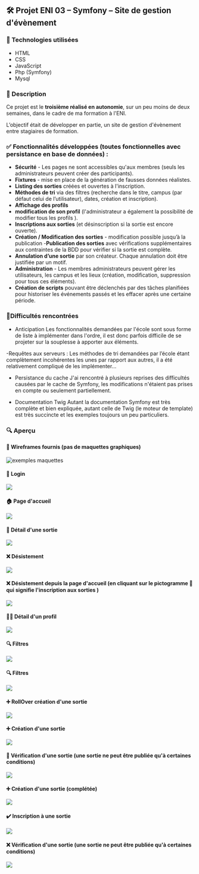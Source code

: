## 🛠️ Projet ENI 03 – Symfony – Site de gestion d'évènement

### 🚀 Technologies utilisées
- HTML  
- CSS  
- JavaScript  
- Php (Symfony)
- Mysql 

### 📝 Description

Ce projet est le **troisième réalisé en autonomie**, sur un peu moins de deux semaines, dans le cadre de ma formation à l'ENI.

L’objectif était de développer en partie, un site de gestion d'évènement entre stagiaires de formation.

### ✅ Fonctionnalités développées (toutes fonctionnelles avec persistance en base de données) :

- **Sécurité** - Les pages ne sont accessibles qu'aux membres (seuls les administrateurs peuvent créer des participants).
- **Fixtures**  - mise en place de la génération de fausses données réalistes.
- **Listing des sorties** créées et ouvertes à l'inscription.
- **Méthodes de tri** via des filtres (recherche dans le titre, campus (par défaut celui de l’utilisateur), dates, création et inscription).
- **Affichage des profils**
- **modification de son profil** (l'administrateur a également la possibilité de modifier tous les profils ).
- **Inscriptions aux sorties** (et désinscription si la sortie est encore ouverte).
- **Création / Modification des sorties** - modification possible jusqu’à la publication
-**Publication des sorties** avec vérifications supplémentaires aux contraintes de la BDD pour vérifier si la sortie est complète.
- **Annulation d’une sortie** par son créateur. Chaque annulation doit être justifiée par un motif.
- **Administration** - Les membres administrateurs peuvent gérer les utilisateurs, les campus et les lieux (création, modification, suppression pour tous ces éléments).
- **Création de scripts** pouvant être déclenchés par des tâches planifiées pour historiser les événements passés et les effacer après une certaine période.


### 🐞Difficultés rencontrées

- Anticipation
    Les fonctionnalités demandées par l'école sont sous forme de liste à implémenter dans l'ordre, il est donc parfois difficile de se projeter sur la souplesse à apporter aux éléments.

-Requêtes aux serveurs : Les méthodes de tri demandées par l’école étant complètement incohérentes les unes par rapport aux autres, il a été relativement compliqué de les implémenter…

- Persistance du cache
    J'ai rencontré à plusieurs reprises des difficultés causées par le cache de Symfony, les modifications n'étaient pas prises en compte ou seulement partiellement.

- Documentation Twig
      Autant la documentation Symfony est très complète et bien expliquée, autant celle de Twig (le moteur de template) est très succincte et les exemples toujours un peu particuliers.


### 🔍 Aperçu

#### 📐 Wireframes fournis (pas de maquettes graphiques)
![exemples maquettes](./captures/000_wireframes.png)

#### 🔑 Login
![](./captures/00_login.png)

#### 🏠 Page d'accueil
![](./captures/01_liste-sorties.png)

#### 📅 Détail d'une sortie
![](./captures/02_sortie-detail.png)

#### ❌ Désistement
![](./captures/03_sortie-desistement.png)

#### ❌ Désistement depuis la page d'accueil (en cliquant sur le pictogramme 👤 qui signifie l'inscription aux sorties )
![](./captures/04_sortie-desistement2.png)

#### 🙍‍♂️ Détail d'un profil
![](./captures/05_profil_detail.png)

#### 🔍 Filtres
![](./captures/06_filtres.png)

#### 🔍 Filtres
![](./captures/07_filtres2.png)

#### ➕ RollOver création d'une sortie
![](./captures/08_creationRoll.png)

#### ➕ Création d'une sortie
![](./captures/09_creationSortie.png)

#### 🚩 Vérification d'une sortie (une sortie ne peut être publiée qu'à certaines conditions)
![](./captures/10_creationSortieVerifg.png)

#### ➕ Création d'une sortie (complétée)
![](./captures/11_creationSortieRempli.png)

#### ✔️ Inscription à une sortie 
![](./captures/12_creationSortieDetail.png)

#### ❌ Vérification d'une sortie (une sortie ne peut être publiée qu'à certaines conditions)
![](./captures/13_creationSortieAnnulation.png)





